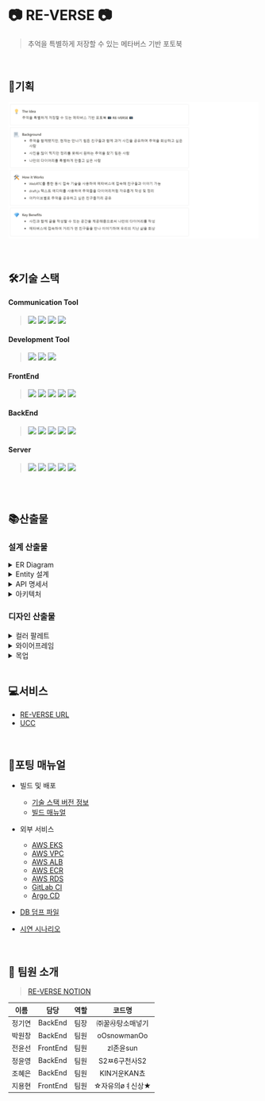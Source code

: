 # 📷 RE-VERSE 📷

> 추억을 특별하게 저장할 수 있는 메타버스 기반 포토북

<br/>

## 📃기획

![image.png](./images/기획서.png)

<br/>

## 🛠기술 스택

#### Communication Tool

> <img src="https://img.shields.io/badge/gitlab-FC6D26?style=for-the-badge&logo=gitlab&logoColor=white">
> <img src="https://img.shields.io/badge/jira-0052CC?style=for-the-badge&logo=jirasoftware&logoColor=white">
> <img src="https://img.shields.io/badge/mattermost-0058CC?style=for-the-badge&logo=mattermost&logoColor=white">
> <img src="https://img.shields.io/badge/notion-000000?style=for-the-badge&logo=notion&logoColor=white">

#### Development Tool

> <img src="https://img.shields.io/badge/vscode-007ACC?style=for-the-badge&logo=visualstudiocode&logoColor=white">
> <img src="https://img.shields.io/badge/intellij-000000?style=for-the-badge&logo=intellijidea&logoColor=white">
> <img src="https://img.shields.io/badge/mysql_workbench-4479A1?style=for-the-badge&logo=mysql&logoColor=white">

#### FrontEnd

> <img src="https://img.shields.io/badge/html5-E34F26?style=for-the-badge&logo=html5&logoColor=white">
> <img src="https://img.shields.io/badge/css-1572B6?style=for-the-badge&logo=css3&logoColor=white">
> <img src="https://img.shields.io/badge/typescript-3178C6?style=for-the-badge&logo=typescript&logoColor=white">
> <img src="https://img.shields.io/badge/react-61DAFB?style=for-the-badge&logo=react&logoColor=black">
> <img src="https://img.shields.io/badge/three.js-000000?style=for-the-badge&logo=three.js&logoColor=white">

#### BackEnd

> <img src="https://img.shields.io/badge/java-007396?style=for-the-badge&logo=java&logoColor=white">
> <img src="https://img.shields.io/badge/springboot-6DB33F?style=for-the-badge&logo=springboot&logoColor=white">
> <img src="https://img.shields.io/badge/mysql-4479A1?style=for-the-badge&logo=mysql&logoColor=white">
> <img src="https://img.shields.io/badge/mongoDB-47A248?style=for-the-badge&logo=mongoDB&logoColor=white">
> <img src="https://img.shields.io/badge/redis-DC382D?style=for-the-badge&logo=redis&logoColor=white">

#### Server

> <img src="https://img.shields.io/badge/aws-FF9900?style=for-the-badge&logo=amazonaws&logoColor=white">
> <img src="https://img.shields.io/badge/ec2-FF9900?style=for-the-badge&logo=amazonec2&logoColor=white">
> <img src="https://img.shields.io/badge/nginx-009639?style=for-the-badge&logo=nginx&logoColor=white">
> <img src="https://img.shields.io/badge/jenkins-D24939?style=for-the-badge&logo=jenkins&logoColor=white">
> <img src="https://img.shields.io/badge/docker-2496ED?style=for-the-badge&logo=docker&logoColor=white">

<br/>
<br/>

## 📚산출물

### 설계 산출물

<details>
<summary>ER Diagram</summary>
<div markdown="1">

![image.png](./images/Erd.png)

</div>
</details>

<details>
<summary>Entity 설계</summary>
<div markdown="1">

![image.png](./images/Entity.png)

</div>
</details>

<details>
<summary>API 명세서</summary>
<div markdown="1">

> 상세한 API 명세서는 [여기](https://re-verse.notion.site/7869225d86214153a0136063fb0d56c2?v=8ca6f13d5b4f443d9a94761f76d39ee8)를 클릭해서 확인해주세요!

![image.png](./images/api/auth.PNG)
![image.png](./images/api/user.PNG)
![image.png](./images/api/archive.PNG)
![image.png](./images/api/friend.PNG)

</div>
</details>

<details>
<summary>아키텍처</summary>
<div markdown="1">

![image.png](./images/아키텍처.png)

</div>
</details>

### 디자인 산출물

<details>
<summary>컬러 팔레트</summary>
<div markdown="1">

![image.png](./images/컬러팔레트.png)

</div>
</details>

<details>
<summary>와이어프레임</summary>
<div markdown="1">

* 메인화면, 로그인 및 회원가입
![image.png](./images/wireframe/메인_로그인_회원가입.png)
* 프로필 관리
![image.png](./images/wireframe/프로필.png)
* 친구 관리
![image.png](./images/wireframe/친구.png)
* 아카이브 생성 및 관리
![image.png](./images/wireframe/아카이브.png)
* 아카이브 목록
![image.png](./images/wireframe/아카이브_목록.png)
* 글 작성 및 확인
![image.png](./images/wireframe/글작성.png)

</div>
</details>

<details>
<summary>목업</summary>
<div markdown="1">

* 메인화면, 로그인 및 회원가입
![image.png](./images/mockup/메인_로그인_회원가입.png)
* 프로필 관리
![image.png](./images/mockup/프로필.png)
* 친구 관리
![image.png](./images/mockup/친구.png)
* 아카이브 생성 및 관리
![image.png](./images/mockup/아카이브.png)
* 아카이브 목록
![image.png](./images/mockup/아카이브_목록.png)
* 글 작성 및 확인
![image.png](./images/mockup/글작성.png)

</div>
</details>

<br/>

## 💻서비스

-   [RE-VERSE URL](https://re-verse.kr)
-   [UCC](https://youtu.be/FPgYeuqBGyw)

<br/>

## 🔌포팅 매뉴얼

-   빌드 및 배포
    - [기술 스택 버전 정보](/exec)
    - [빌드 매뉴얼](/exec)
-   외부 서비스
    - [AWS EKS](/exec)
    - [AWS VPC](/exec)
    - [AWS ALB](/exec)
    - [AWS ECR](/exec)
    - [AWS RDS](/exec)
    - [GitLab CI](/exec)
    - [Argo CD](/exec)

-   [DB 덤프 파일](/exec)
-   [시연 시나리오](/exec)

<br/>

## 🙂 팀원 소개

> [RE-VERSE NOTION](https://happy-coding.notion.site/happy-coding/RE-VERSE-14a24d298aaa41c5a737c3c6b4cf3fca)

| 이름   | 담당  | 역할 | 코드명 |
| :------: | :------: | :----: | :-----: |
| 정기연 | BackEnd | 팀장 | ㈜꿀㉴탕소매넣기 |
| 박원창 | BackEnd | 팀원 | oOsnowmanOo |
| 전윤선 | FrontEnd | 팀원 | zl존윤sun |
| 정윤영 | BackEnd  | 팀원 | S2ㅉ6구천사S2 |
| 조혜은 | BackEnd  | 팀원 | KIN거운KAN쵸 |
| 지용현 | FrontEnd  | 팀원 | ☆자유의øㅕ신상★ |

